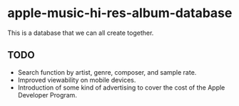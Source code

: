 # apple-music-hi-res-album-database

This is a database that we can all create together.

## TODO
- Search function by artist, genre, composer, and sample rate.
- Improved viewability on mobile devices.
- Introduction of some kind of advertising to cover the cost of the Apple Developer Program.
